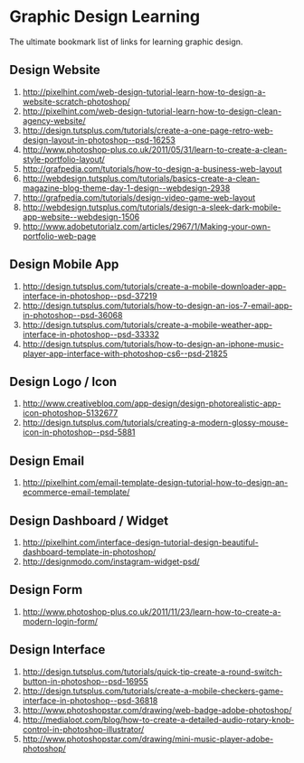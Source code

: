 Graphic Design Learning
===============
The ultimate bookmark list of links for learning graphic design. 

## Design Website
1. http://pixelhint.com/web-design-tutorial-learn-how-to-design-a-website-scratch-photoshop/
1. http://pixelhint.com/web-design-tutorial-learn-how-to-design-clean-agency-website/
1. http://design.tutsplus.com/tutorials/create-a-one-page-retro-web-design-layout-in-photoshop--psd-16253
1. http://www.photoshop-plus.co.uk/2011/05/31/learn-to-create-a-clean-style-portfolio-layout/
1. http://grafpedia.com/tutorials/how-to-design-a-business-web-layout
1. http://webdesign.tutsplus.com/tutorials/basics-create-a-clean-magazine-blog-theme-day-1-design--webdesign-2938
1. http://grafpedia.com/tutorials/design-video-game-web-layout
1. http://webdesign.tutsplus.com/tutorials/design-a-sleek-dark-mobile-app-website--webdesign-1506
1. http://www.adobetutorialz.com/articles/2967/1/Making-your-own-portfolio-web-page

## Design Mobile App
1. http://design.tutsplus.com/tutorials/create-a-mobile-downloader-app-interface-in-photoshop--psd-37219
1. http://design.tutsplus.com/tutorials/how-to-design-an-ios-7-email-app-in-photoshop--psd-36068
1. http://design.tutsplus.com/tutorials/create-a-mobile-weather-app-interface-in-photoshop--psd-33332
1. http://design.tutsplus.com/tutorials/how-to-design-an-iphone-music-player-app-interface-with-photoshop-cs6--psd-21825

## Design Logo / Icon
1. http://www.creativebloq.com/app-design/design-photorealistic-app-icon-photoshop-5132677
1. http://design.tutsplus.com/tutorials/creating-a-modern-glossy-mouse-icon-in-photoshop--psd-5881

## Design Email
1. http://pixelhint.com/email-template-design-tutorial-how-to-design-an-ecommerce-email-template/

## Design Dashboard / Widget
1. http://pixelhint.com/interface-design-tutorial-design-beautiful-dashboard-template-in-photoshop/
1. http://designmodo.com/instagram-widget-psd/

## Design Form
1. http://www.photoshop-plus.co.uk/2011/11/23/learn-how-to-create-a-modern-login-form/

## Design Interface
1. http://design.tutsplus.com/tutorials/quick-tip-create-a-round-switch-button-in-photoshop--psd-16955
1. http://design.tutsplus.com/tutorials/create-a-mobile-checkers-game-interface-in-photoshop--psd-36818
1. http://www.photoshopstar.com/drawing/web-badge-adobe-photoshop/
1. http://medialoot.com/blog/how-to-create-a-detailed-audio-rotary-knob-control-in-photoshop-illustrator/
1. http://www.photoshopstar.com/drawing/mini-music-player-adobe-photoshop/
